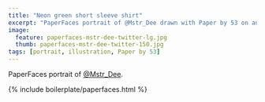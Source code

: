 ```yaml
---
title: "Neon green short sleeve shirt"
excerpt: "PaperFaces portrait of @Mstr_Dee drawn with Paper by 53 on an iPad."
image: 
  feature: paperfaces-mstr-dee-twitter-lg.jpg
  thumb: paperfaces-mstr-dee-twitter-150.jpg
tags: [portrait, illustration, Paper by 53]
---
```


PaperFaces portrait of [@Mstr_Dee](http://twitter.com/Mstr_Dee).

{% include boilerplate/paperfaces.html %}